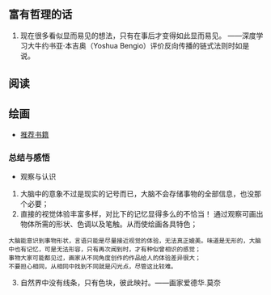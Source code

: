 ## 富有哲理的话 ##

1. 现在很多看似显而易见的想法，只有在事后才变得如此显而易见。 ——深度学习大牛约书亚·本吉奥（Yoshua Bengio）评价反向传播的链式法则时如是说。

## 阅读 ##

## 绘画 ##
- [推荐书籍](https://www.zhihu.com/question/22218991/answer/381523202)
### 总结与感悟 ###
- 观察与认识

1. 大脑中的意象不过是现实的记号而已，大脑不会存储事物的全部信息，也没那个必要；
2. 直接的视觉体验丰富多样，对比下的记忆显得多么的不恰当！  通过观察可画出物体所需的形状、色调以及笔触。从而使绘画各具特色；

```
大脑能意识到事物形状，言语只能是尽量接近视觉的体验，无法真正媲美。味道是无形的，大脑中也有记忆，可是无法形容，只有再次闻到时，才有种似曾相识的感觉； 
事物大家可能都见过，画家从不同角度创作的作品给人的体验差异很大；
不要担心相同，从相同中找到不同就是闪光点，尽管这比较难。
```
3. 自然界中没有线条，只有色块，彼此映衬。——画家爱德华.莫奈